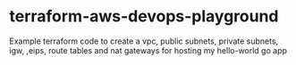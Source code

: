 # terraform-aws-devops-playground
Example terraform code to create a vpc, public subnets, private subnets, igw, ,eips, route tables and nat gateways for hosting my hello-world go app
